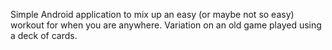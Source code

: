 Simple Android application to mix up an easy (or maybe not so easy) workout for when you are anywhere.
Variation on an old game played using a deck of cards.